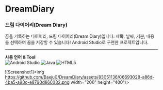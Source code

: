 # DreamDiary

### 드림 다이어리(Dream Diary)


 꿈을 기록하는 다이어리, 드림 다이어리(Dream Diary)입니다. 제목, 날짜, 기분, 내용을 선택하여 꿈을 저장할 수 있습니다! Android Studio로 구현한 프로젝트입니다.

---

**사용 언어 & Tool**   
![Android Studio](https://img.shields.io/badge/AndroidStudio-3DDC84?logo=AndroidStudio&logoColor=white)
![Java](https://img.shields.io/badge/Java-40AEF0)
![HTML5](https://img.shields.io/badge/HTML5-E34F26?logo=HTML5&logoColor=white)

![Screenshot1]<img https://github.com/Baeju0/DreamDiary/assets/83051136/06693028-a86d-4ba5-a93c-e8790d860032.png width="200" height="400"/>

